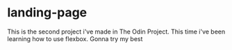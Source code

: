 # landing-page
This is the second project i've made in The Odin Project. This time i've been learning how to use flexbox.  Gonna try my best
